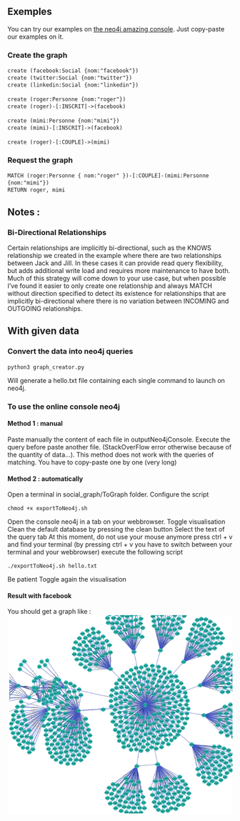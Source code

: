 ## Exemples
You can try our examples on [the neo4j amazing console](http://console.neo4j.org/). Just copy-paste our examples on it.
### Create the graph
```
create (facebook:Social {nom:"facebook"})
create (twitter:Social {nom:"twitter"})
create (linkedin:Social {nom:"linkedin"})

create (roger:Personne {nom:"roger"})
create (roger)-[:INSCRIT]->(facebook)

create (mimi:Personne {nom:"mimi"})
create (mimi)-[:INSCRIT]->(facebook)

create (roger)-[:COUPLE]->(mimi)
```

### Request the graph
```
MATCH (roger:Personne { nom:"roger" })-[:COUPLE]-(mimi:Personne {nom:"mimi"})
RETURN roger, mimi
```

## Notes :
### Bi-Directional Relationships
Certain relationships are implicitly bi-directional, such as the KNOWS relationship we created in the example where there are two relationships between Jack and Jill. In these cases it can provide read query flexibility, but adds additional write load and requires more maintenance to have both. Much of this strategy will come down to your use case, but when possible I’ve found it easier to only create one relationship and always MATCH without direction specified to detect its existence for relationships that are implicitly bi-directional where there is no variation between INCOMING and OUTGOING relationships.

## With given data
### Convert the data into neo4j queries
```
python3 graph_creator.py
```
Will generate a hello.txt file containing each single command to launch on neo4j.

### To use the online console neo4j
#### Method 1 : manual
Paste manually the content of each file in outputNeo4jConsole. Execute the query before paste another file. (StackOverFlow error otherwise because of the quantity of data...). This method does not work with the queries of matching. You have to copy-paste one by one (very long)

#### Method 2 : automatically
Open a terminal in social_graph/ToGraph folder.
Configure the script
```
chmod +x exportToNeo4j.sh
```
Open the console neo4j in a tab on your webbrowser.
Toggle visualisation
Clean the default database by pressing the clean button
Select the text of the query tab
At this moment, do not use your mouse anymore
press ctrl + v and find your terminal
(by pressing ctrl + v you have to switch between your terminal and your webbrowser)
execute the following script
```
./exportToNeo4j.sh hello.txt
```
Be patient
Toggle again the visualisation

#### Result with facebook
You should get a graph like :
![Facebook graph](../Rendu/images/graphFacebook.png)
